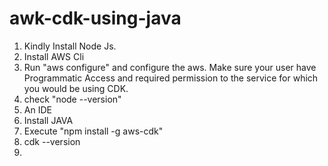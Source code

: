 # awk-cdk-using-java


1. Kindly Install Node Js.
2. Install AWS Cli
3. Run "aws configure" and configure the aws. Make sure your user have Programmatic Access and required permission to the service for which you would be using CDK.
4. check "node --version"
5. An IDE
6. Install JAVA
7. Execute "npm install -g aws-cdk"
8. cdk --version
9. 